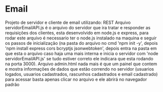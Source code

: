 # Email
Projeto de servidor e cliente de email utilizando: REST
  Arquivo servidorEmailAPI.js é o arquivo do servidor que ira tratar e responder as requisições dos clientes, esta desenvolvido em node.js e express, para rodar este arquivo é necessario ter o node.js instalado na maquina e seguir os passos de inicialização (na pasta do arquivo no cmd 'npm init -y', depois 'npm install express cors bcryptjs jsonwebtoken', depois entra na pasta em que esta o arquivo caso haja uma mais interna e inicia o servidor com 'node servidorEmailAPI.js' se tudo estiver correto ele indicara que esta rodando na porta 3000).
  Arquivo admin.html nada mais é que um painel que contem e mostra informações de dados que estão correndo no servidor (usuarios logados, usuarios cadastrados, rascunhos cadastrados e email cadastrado) para acessar basta apenas clicar no arquivo e ele abrirá no navegador padrão

